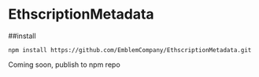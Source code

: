 # EthscriptionMetadata

##install 

```
npm install https://github.com/EmblemCompany/EthscriptionMetadata.git
```

Coming soon, publish to npm repo
